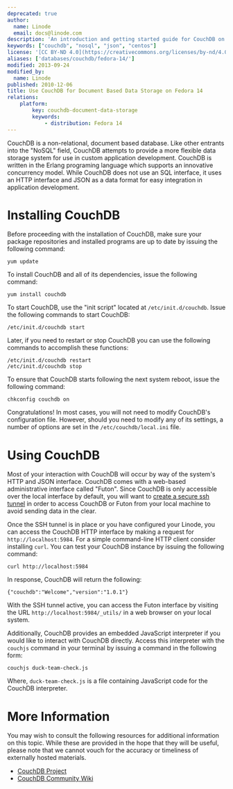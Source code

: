 ```yaml
---
deprecated: true
author:
  name: Linode
  email: docs@linode.com
description: 'An introduction and getting started guide for CouchDB on Fedora 14 systems.'
keywords: ["couchdb", "nosql", "json", "centos"]
license: '[CC BY-ND 4.0](https://creativecommons.org/licenses/by-nd/4.0)'
aliases: ['databases/couchdb/fedora-14/']
modified: 2013-09-24
modified_by:
  name: Linode
published: 2010-12-06
title: Use CouchDB for Document Based Data Storage on Fedora 14
relations:
    platform:
        key: couchdb-document-data-storage
        keywords:
            - distribution: Fedora 14
---
```




CouchDB is a non-relational, document based database. Like other entrants into the "NoSQL" field, CouchDB attempts to provide a more flexible data storage system for use in custom application development. CouchDB is written in the Erlang programing language which supports an innovative concurrency model. While CouchDB does not use an SQL interface, it uses an HTTP interface and JSON as a data format for easy integration in application development.

# Installing CouchDB

Before proceeding with the installation of CouchDB, make sure your package repositories and installed programs are up to date by issuing the following command:

    yum update

To install CouchDB and all of its dependencies, issue the following command:

    yum install couchdb

To start CouchDB, use the "init script" located at `/etc/init.d/couchdb`. Issue the following commands to start CouchDB:

    /etc/init.d/couchdb start

Later, if you need to restart or stop CouchDB you can use the following commands to accomplish these functions:

    /etc/init.d/couchdb restart
    /etc/init.d/couchdb stop

To ensure that CouchDB starts following the next system reboot, issue the following command:

    chkconfig couchdb on

Congratulations! In most cases, you will not need to modify CouchDB's configuration file. However, should you need to modify any of its settings, a number of options are set in the `/etc/couchdb/local.ini` file.

# Using CouchDB

Most of your interaction with CouchDB will occur by way of the system's HTTP and JSON interface. CouchDB comes with a web-based administrative interface called "Futon". Since CouchDB is only accessible over the local interface by default, you will want to [create a secure ssh tunnel](/docs/databases/couchdb/ssh-tunnel/) in order to access CouchDB or Futon from your local machine to avoid sending data in the clear.

Once the SSH tunnel is in place or you have configured your Linode, you can access the CouchDB HTTP interface by making a request for `http://localhost:5984`. For a simple command-line HTTP client consider installing `curl`. You can test your CouchDB instance by issuing the following command:

    curl http://localhost:5984

In response, CouchDB will return the following:

    {"couchdb":"Welcome","version":"1.0.1"}

With the SSH tunnel active, you can access the Futon interface by visiting the URL `http://localhost:5984/_utils/` in a web browser on your local system.

Additionally, CouchDB provides an embedded JavaScript interpreter if you would like to interact with CouchDB directly. Access this interpreter with the `couchjs` command in your terminal by issuing a command in the following form:

    couchjs duck-team-check.js

Where, `duck-team-check.js` is a file containing JavaScript code for the CouchDB interpreter.

# More Information

You may wish to consult the following resources for additional information on this topic. While these are provided in the hope that they will be useful, please note that we cannot vouch for the accuracy or timeliness of externally hosted materials.

- [CouchDB Project](http://couchdb.apache.org/)
- [CouchDB Community Wiki](http://wiki.apache.org/couchdb/)
